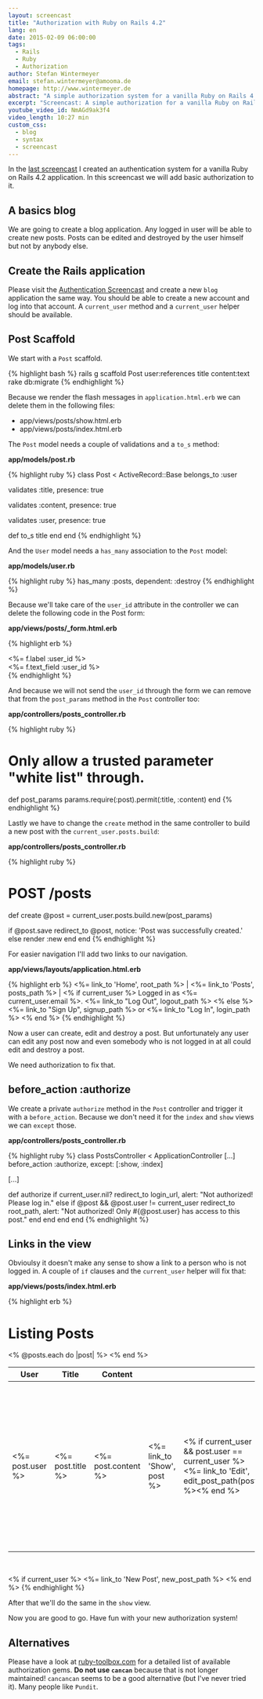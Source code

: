 ```yaml
---
layout: screencast
title: "Authorization with Ruby on Rails 4.2"
lang: en
date: 2015-02-09 06:00:00
tags:
  - Rails
  - Ruby
  - Authorization
author: Stefan Wintermeyer
email: stefan.wintermeyer@amooma.de
homepage: http://www.wintermeyer.de
abstract: "A simple authorization system for a vanilla Ruby on Rails 4.2 application. A Step-by-Step Guide."
excerpt: "Screencast: A simple authorization for a vanilla Ruby on Rails 4.2 application. A Step-by-Step Guide."
youtube_video_id: NmAGd9ak3f4
video_length: 10:27 min
custom_css:
  - blog
  - syntax
  - screencast
---
```


In the [last screencast](/screencasts/2015-02-02-authentication-rails-4.2/) I created an authentication system for a vanilla Ruby on Rails 4.2 application. In this screencast we will add basic authorization to it.

## A basics blog

We are going to create a blog application. Any logged in user will be able to create new posts. Posts can be edited and destroyed by the user himself but not by anybody else.

## Create the Rails application

Please visit the [Authentication Screencast](/screencasts/2015-02-02-authentication-rails-4.2/) and create a new `blog` application the same way. You should be able to create a new account and log into that account. A `current_user` method and a `current_user` helper should be available.

## Post Scaffold

We start with a `Post` scaffold.

{% highlight bash %}
rails g scaffold Post user:references title content:text
rake db:migrate
{% endhighlight %}

Because we render the flash messages in `application.html.erb` we can delete them in the following files:

- app/views/posts/show.html.erb
- app/views/posts/index.html.erb

The `Post` model needs a couple of validations and a `to_s` method:

**app/models/post.rb**

{% highlight ruby %}
class Post < ActiveRecord::Base
  belongs_to :user

  validates :title,
            presence: true

  validates :content,
            presence: true

  validates :user,
            presence: true

  def to_s
    title
  end
end
{% endhighlight %}

And the `User` model needs a `has_many` association to the `Post` model:

**app/models/user.rb**

{% highlight ruby %}
has_many :posts, dependent: :destroy
{% endhighlight %}

Because we'll take care of the `user_id` attribute in the controller we can delete the following code in the Post form:

**app/views/posts/_form.html.erb**

{% highlight erb %}
<div class="field">
  <%= f.label :user_id %><br>
  <%= f.text_field :user_id %>
</div>
{% endhighlight %}

And because we will not send the `user_id` through the form we can remove that from the `post_params` method in the `Post` controller too:

**app/controllers/posts_controller.rb**

{% highlight ruby %}
# Only allow a trusted parameter "white list" through.
def post_params
  params.require(:post).permit(:title, :content)
end
{% endhighlight %}

Lastly we have to change the `create` method in the same controller to build a new post with the `current_user.posts.build`:

**app/controllers/posts_controller.rb**

{% highlight ruby %}
# POST /posts
def create
  @post = current_user.posts.build.new(post_params)

  if @post.save
    redirect_to @post, notice: 'Post was successfully created.'
  else
    render :new
  end
end
{% endhighlight %}

For easier navigation I'll add two links to our navigation.

**app/views/layouts/application.html.erb**

{% highlight erb %}
<%= link_to 'Home', root_path %> |
<%= link_to 'Posts', posts_path %> |
<% if current_user %>
  Logged in as <%= current_user.email %>.
  <%= link_to "Log Out", logout_path %>
<% else %>
  <%= link_to "Sign Up", signup_path %> or
  <%= link_to "Log In", login_path %>
<% end %>
{% endhighlight %}

Now a user can create, edit and destroy a post. But unfortunately any user can edit any post now and even somebody who is not logged in at all could edit and destroy a post.

We need authorization to fix that.

## before_action :authorize

We create a private `authorize` method in the `Post` controller and trigger it with a `before_action`. Because we don't need it for the `index` and `show` views we can `except` those.

**app/controllers/posts_controller.rb**

{% highlight ruby %}
class PostsController < ApplicationController
  [...]
  before_action :authorize, except: [:show, :index]

  [...]

  def authorize
    if current_user.nil?
      redirect_to login_url, alert: "Not authorized! Please log in."
    else
      if @post && @post.user != current_user
        redirect_to root_path, alert: "Not authorized! Only #{@post.user} has access to this post."
      end
    end
  end
end
{% endhighlight %}

## Links in the view

Obvioulsy it doesn't make any sense to show a link to a person who is not logged in. A couple of `if` clauses and the `current_user` helper will fix that:

**app/views/posts/index.html.erb**

{% highlight erb %}
<h1>Listing Posts</h1>
<table>
  <thead>
    <tr>
      <th>User</th>
      <th>Title</th>
      <th>Content</th>
      <th colspan="3"></th>
    </tr>
  </thead>

  <tbody>
    <% @posts.each do |post| %>
      <tr>
        <td><%= post.user %></td>
        <td><%= post.title %></td>
        <td><%= post.content %></td>
        <td><%= link_to 'Show', post %></td>
        <td><% if current_user && post.user == current_user %><%= link_to 'Edit', edit_post_path(post) %><% end %></td>
        <td><% if current_user && post.user == current_user %><%= link_to 'Destroy', post, method: :delete, data: { confirm: 'Are you sure?' } %><% end %></td>
      </tr>
    <% end %>
  </tbody>
</table>

<br>

<% if current_user %>                                                    <%= link_to 'New Post', new_post_path %>
<% end %>
{% endhighlight %}

After that we'll do the same in the `show` view.

Now you are good to go. Have fun with your new authorization system!

## Alternatives

Please have a look at [ruby-toolbox.com](https://www.ruby-toolbox.com/categories/rails_authorization) for a detailed list of available authorization gems. **Do not use `cancan`** because that is not longer maintained! `cancancan` seems to be a good alternative (but I've never tried it). Many people like `Pundit`.
